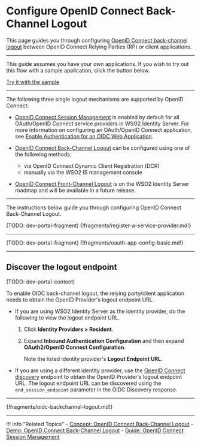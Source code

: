 # Configure OpenID Connect Back-Channel Logout

This page guides you through configuring [OpenID Connect back-channel logout](../../../concepts/authentication/back-channel-logout) between OpenID Connect Relying Parties (RP) or client applications. 

----

This guide assumes you have your own applications. If you wish to try out this flow with a sample application, click the button below. 

<a class="samplebtn_a" href="../../../quick-starts/oidc-backchannel-logout-sample"   rel="nofollow noopener">Try it with the sample</a>

----

The following three single logout mechanisms are supported by OpenID Connect:  

- [OpenID Connect Session Management](../../../concepts/authentication/session-management) is enabled by default for all OAuth/OpenID Connect service providers in WSO2 Identity Server. For more information on configuring an OAuth/OpenID Connect application, see [Enable Authentication for an OIDC Web Application](..//webapp-oidc.md). 

- [OpenID Connect Back-Channel Logout](../../../concepts/authentication/back-channel-logout) can be configured using one of the following methods:
    - via OpenID Connect Dynamic Client Registration (DCR)
    - manually via the WSO2 IS management console

- [OpenID Connect Front-Channel Logout](TODO:insert-link) is on the WSO2 Identity Server roadmap and will be available in a future release. 

----

The instructions below guide you through configuring OpenID Connect Back-Channel Logout.

(TODO: dev-portal-fragment)
{!fragments/register-a-service-provider.md!}

----

(TODO: dev-portal-fragment)
{!fragments/oauth-app-config-basic.md!}

----

## Discover the logout endpoint

(TODO: dev-portal-content)

To enable OIDC back-channel logout, the relying party/client application needs to obtain the OpenID Provider's logout endpoint URL.

- If you are using WSO2 Identity Server as the identity provider, do the following to view the logout endpoint URL. 

    1. Click **Identity Providers > Resident**. 

    2. Expand **Inbound Authentication Configuration** and then expand **OAuth2/OpenID Connect Configuration**. 

        Note the listed identity provider's **Logout Endpoint URL**. 

- If you are using a different identity provider, use the [OpenID Connect discovery](../oidc-discovery) endpoint to obtain the OpenID Provider's logout endpoint URL. The logout endpoint URL can be discovered using the `end_session_endpoint` parameter in the OIDC Discovery response.

----

{!fragments/oidc-backchannel-logout.md!}

----

!!! info "Related Topics"
    - [Concept: OpenID Connect Back-Channel Logout](../../../concepts/authentication/back-channel-logout)
    - [Demo: OpenID Connect Back-Channel Logout](../../../quick-starts/oidc-backchannel-logout-sample)
    - [Guide: OpenID Connect Session Management](../session-management-logout)

